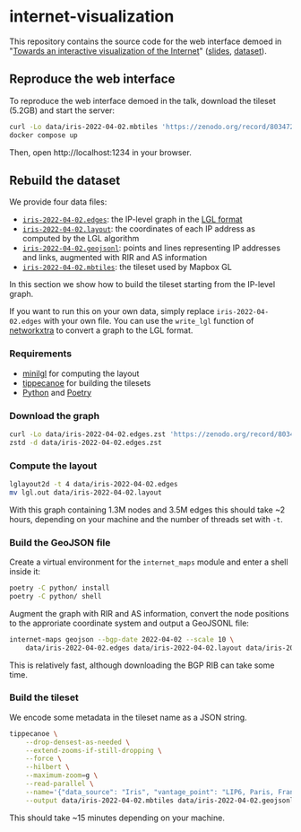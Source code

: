 # internet-visualization

This repository contains the source code for the web interface demoed in "[Towards an interactive visualization of the Internet](https://www.youtube.com/watch?v=txp0P-ETWrQ)" ([slides](https://zenodo.org/record/8034723/files/TowardsAnInteractiveVisualizationOfTheInternet.pdf?download=1), [dataset](https://zenodo.org/record/8034723)).

## Reproduce the web interface

To reproduce the web interface demoed in the talk, download the tileset (5.2GB) and start the server:
```bash
curl -Lo data/iris-2022-04-02.mbtiles 'https://zenodo.org/record/8034723/files/iris-2022-04-02.mbtiles?download=1'
docker compose up
```
Then, open http://localhost:1234 in your browser.

## Rebuild the dataset

We provide four data files:
- [`iris-2022-04-02.edges`](https://zenodo.org/record/8034723/files/iris-2022-04-02.edges.zst?download=1): the IP-level graph in the [LGL format](https://github.com/TheOpteProject/LGL#input-format-lgl)
- [`iris-2022-04-02.layout`](https://zenodo.org/record/8034723/files/iris-2022-04-02.layout.zst?download=1): the coordinates of each IP address as computed by the LGL algorithm
- [`iris-2022-04-02.geojsonl`](https://zenodo.org/record/8034723/files/iris-2022-04-02.geojsonl.zst?download=1): points and lines representing IP addresses and links, augmented with RIR and AS information
- [`iris-2022-04-02.mbtiles`](https://zenodo.org/record/8034723/files/iris-2022-04-02.mbtiles?download=1): the tileset used by Mapbox GL

In this section we show how to build the tileset starting from the IP-level graph.

If you want to run this on your own data, simply replace `iris-2022-04-02.edges` with your own file.
You can use the `write_lgl` function of [networkxtra](https://github.com/maxmouchet/networkxtra) to convert a graph to the LGL format. 

### Requirements

- [minilgl](https://github.com/maxmouchet/minilgl) for computing the layout
- [tippecanoe](https://github.com/mapbox/tippecanoe) for building the tilesets
- [Python](https://www.python.org) and [Poetry](https://github.com/python-poetry/poetry)

### Download the graph

```bash
curl -Lo data/iris-2022-04-02.edges.zst 'https://zenodo.org/record/8034723/files/iris-2022-04-02.edges.zst?download=1'
zstd -d data/iris-2022-04-02.edges.zst
```

### Compute the layout

```bash
lglayout2d -t 4 data/iris-2022-04-02.edges
mv lgl.out data/iris-2022-04-02.layout
```

With this graph containing 1.3M nodes and 3.5M edges this should take ~2 hours, depending on your machine and the number of threads set with `-t`.

### Build the GeoJSON file

Create a virtual environment for the `internet_maps` module and enter a shell inside it:

```bash
poetry -C python/ install
poetry -C python/ shell
```

Augment the graph with RIR and AS information, convert the node positions to the approriate coordinate system and output a GeoJSONL file:
```bash
internet-maps geojson --bgp-date 2022-04-02 --scale 10 \
    data/iris-2022-04-02.edges data/iris-2022-04-02.layout data/iris-2022-04-02.geojsonl
```

This is relatively fast, although downloading the BGP RIB can take some time.

### Build the tileset

We encode some metadata in the tileset name as a JSON string.

```bash
tippecanoe \
    --drop-densest-as-needed \
    --extend-zooms-if-still-dropping \
    --force \
    --hilbert \
    --maximum-zoom=g \
    --read-parallel \
    --name='{"data_source": "Iris", "vantage_point": "LIP6, Paris, France", "date": "2022-04-02"}' \
    --output data/iris-2022-04-02.mbtiles data/iris-2022-04-02.geojsonl 
```

This should take ~15 minutes depending on your machine.
